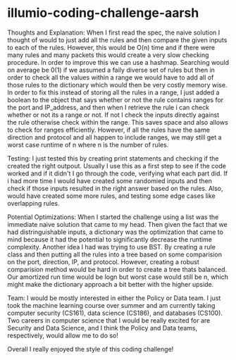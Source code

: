 # illumio-coding-challenge-aarsh

Thoughts and Explanation:
When I first read the spec, the naive solution I thought of would to just add all the rules and then compare the given inputs to each of the rules. However, this would be O(n) time and if there were many rules and many packets this would create a very slow checking procedure. In order to improve this we can use a hashmap. Searching would on average be 0(1) if we assumed a faily diverse set of rules but then in order to check all the values within a range we would have to add all of those rules to the dictionary which would then be very costly memory wise. In order to fix this instead of storing all the rules in a range, I just added a boolean to the object that says whether or not the rule contains ranges for the port and IP_address, and then when I retrieve the rule i can check whether or not its a range or not. If not I check the inputs directly against the rule otherwise check within the range. This saves space and also allows to check for ranges efficiently. However, if all the rules have the same direction and protocol and all happen to include ranges, we may still get a worst case runtime of n where n is the number of rules. 

Testing:
I just tested this by creating print statements and checking if the created the right outpout. Usually I use this as a first step to see if the code worked and if it didn't I go through the code, verifying what each part did. If i had more time I would have created some randomied inputs and then check if those inputs resulted in the right answer based on the rules. Also, would have created some more rules, and testing some edge cases like overlapping rules. 

Potential Optimizations:
When I started the challenge using a list was the immediate naive solution that came to my head. Then given the fact that we had distringuishable inputs, a dictionary was the optimization that came to mind because it had the potential to significantly decrease the runtime complexity. Another idea I had was trying to use BST. By creating a rule class and then putting all the rules into a tree based on some comparision on the port, direction, IP, and protocol. However, creating a robust comparision method would be hard in order to create a tree thats balanced. Our amortized run time would be logn but worst case would still be n, which might make the dictionary approach a bit better with the higher upside. 

Team:
I would be mostly interested in either the Policy or Data team. I just took the machine learning course over summer and am currently taking computer security (CS161), data science (CS186), and databases (CS100). Two careers in computer science that I would be really excited for are Security and Data Science, and I think the Policy and Data teams, respectively, would allow me to do so!

Overall I really enjoyed the style of this coding challenge!
